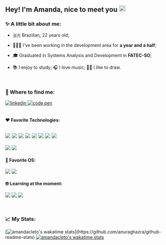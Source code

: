 
## Hey! I'm Amanda, nice to meet you <img src="https://raw.githubusercontent.com/MartinHeinz/MartinHeinz/master/wave.gif" height="21">

### ✨ A little bit about me:
- 🇧🇷 Brazilian, 22 years old;
- 👩🏻‍💻 I've been working in the development area for **a year and a half**;
- 🎓 Graduated in Systems Analysis and Development in **FATEC-SO**;

- 📚 I enjoy to study; 🎧 I love music; ✍🏻 I like to draw.

<br>

### 🔎 Where to find me:
<div>
  <a href="https://www.linkedin.com/in/amandacleto/" target="_blank">
    <img src="https://img.shields.io/badge/LinkedIn-0077B5?style=for-the-badge&logo=linkedin&logoColor=white" alt="linkedin">
  </a>
  <a href="https://codepen.io/AmandaCleto" target="_blank">
    <img src="https://img.shields.io/badge/Codepen-000000?style=for-the-badge&logo=codepen&logoColor=white" alt="code pen">
  </a>
</div>

<br>

#### ❤ Favorite Technologies:
![](https://amandacleto.github.io/images-for-projects/public/images/github-readme/icon-js.svg)
![](https://amandacleto.github.io/images-for-projects/public/images/github-readme/icon-nodejs.svg)
![](https://amandacleto.github.io/images-for-projects/public/images/github-readme/icon-express.svg)
![](https://amandacleto.github.io/images-for-projects/public/images/github-readme/icon-typescript.svg)
![](https://amandacleto.github.io/images-for-projects/public/images/github-readme/icon-react.svg)
![](https://amandacleto.github.io/images-for-projects/public/images/github-readme/icon-vue.svg)
![](https://amandacleto.github.io/images-for-projects/public/images/github-readme/icon-laravel.svg)
![](https://amandacleto.github.io/images-for-projects/public/images/github-readme/icon-webpack.svg)
---
![](https://amandacleto.github.io/images-for-projects/public/images/github-readme/icon-bitbucket.svg)
![](https://amandacleto.github.io/images-for-projects/public/images/github-readme/icon-github.svg)

#### 💙 Favorite OS:
![](https://amandacleto.github.io/images-for-projects/public/images/github-readme/icon-linux.svg)
![](https://amandacleto.github.io/images-for-projects/public/images/github-readme/icon-windows.svg)

#### 🤓 Learning at the moment:
![](https://amandacleto.github.io/images-for-projects/public/images/github-readme/icon-flutter.svg)
![](https://amandacleto.github.io/images-for-projects/public/images/github-readme/icon-dart.svg)
![](https://amandacleto.github.io/images-for-projects/public/images/github-readme/icon-threejs.svg)

<br>

### 📈 My Stats:
[![amandacleto's wakatime stats](https://github-readme-stats.vercel.app/api?username=amandacleto&show_icons=true&theme=bear&include_all_commits=true&count_private=true&line_height=34&&hide=issues,contribs")](https://github.com/anuraghazra/github-readme-stats)
[![amandacleto's wakatime stats](https://github-readme-stats.vercel.app/api/top-langs/?username=amandacleto&layout=compact&langs_count=10&theme=bear)](https://github.com/anuraghazra/github-readme-stats)

